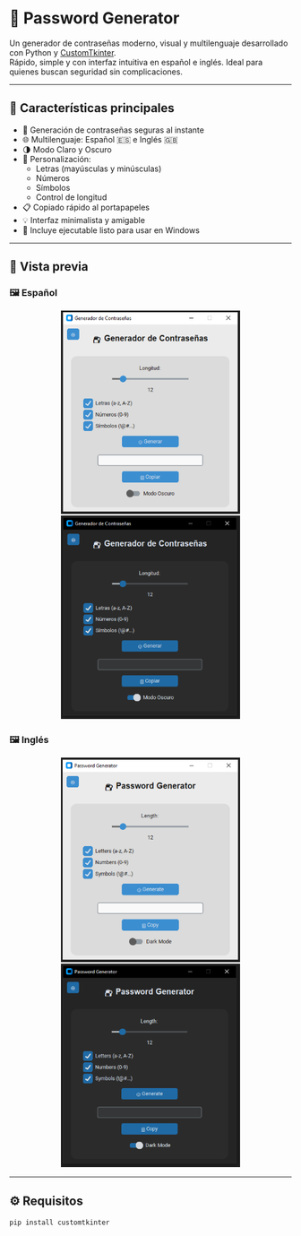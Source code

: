 # 🔐 Password Generator

Un generador de contraseñas moderno, visual y multilenguaje desarrollado con Python y [CustomTkinter](https://github.com/TomSchimansky/CustomTkinter).  
Rápido, simple y con interfaz intuitiva en español e inglés. Ideal para quienes buscan seguridad sin complicaciones.

---

## 🧩 Características principales

- 🎲 Generación de contraseñas seguras al instante
- 🌐 Multilenguaje: Español 🇪🇸 e Inglés 🇬🇧
- 🌗 Modo Claro y Oscuro
- 🧠 Personalización:
  - Letras (mayúsculas y minúsculas)
  - Números
  - Símbolos
  - Control de longitud
- 📋 Copiado rápido al portapapeles
- 💡 Interfaz minimalista y amigable
- 💾 Incluye ejecutable listo para usar en Windows

---

## 📸 Vista previa

### 🖼️ Español
<p align="center">
  <img src="PWGen/assets/PWGen_BM_ES.PNG" alt="Modo Claro - Español" width="320"/>
  <img src="PWGen/assets/PWGen_DM_ES.PNG" alt="Modo Oscuro - Español" width="320"/>
</p>

### 🖼️ Inglés
<p align="center">
  <img src="PWGen/assets/PWGen_BM_EN.PNG" alt="Light Mode - English" width="320"/>
  <img src="PWGen/assets/PWGen_DM_EN.PNG" alt="Dark Mode - English" width="320"/>
</p>

---

## ⚙️ Requisitos

```bash
pip install customtkinter
